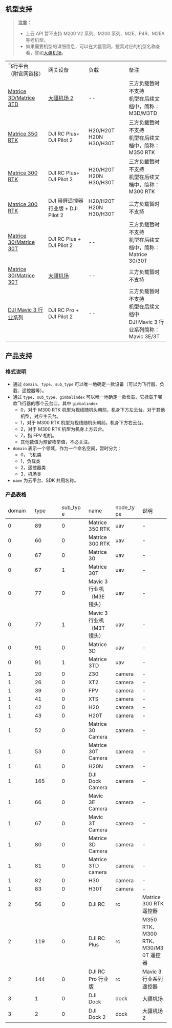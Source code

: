 
## 机型支持

> **注意：**
> 
> * 上云 API 暂不支持 M200 V2 系列、M200 系列、M2E、P4R、M2EA 等老机型。
> * 如果需要机型的详细信息，可以在大疆官网，搜索对应的机型名称查看，譬如[大疆机场](https://www.dji.com/cn/dock)。

<table width="100%" style="display: table; table-layout:fixed;">
    <tr>
        <td>飞行平台<br/>（附官网链接）</td>
        <td>网关设备</td>
        <td>负载</td>
        <td>备注</td>
    </tr>
    <tr>
        <td><a href="">Matrice 3D/Matrice 3TD</a></td>
        <td><a href="">大疆机场 2</a></td>
        <td>--</td>
        <td>三方负载暂时不支持<br/> 机型在后续文档中，简称：M3D/M3TD</td>
    </tr>
    <tr>
        <td><a href="https://enterprise.dji.com/cn/matrice-350-rtk">Matrice 350 RTK</a></td>
        <td>DJI RC Plus+ DJI Pilot 2</td>
        <td>H20/H20T<br/>H20N<br/>H30/H30T</td>
        <td>三方负载暂时不支持 <br/> 机型在后续文档中，简称：M350 RTK</td>
    </tr>
    <tr>
        <td><a href="https://www.dji.com/matrice-300">Matrice 300 RTK</a></td>
        <td>DJI RC Plus+ DJI Pilot 2</td>
        <td>H20/H20T<br/>H20N<br/>H30/H30T</td>
        <td>三方负载暂时不支持 <br/> 机型在后续文档中，简称：M300 RTK</td>
    </tr>
    <tr>
        <td><a href="https://www.dji.com/matrice-300">Matrice 300 RTK</a></td>
        <td>DJI 带屏遥控器行业版 + DJI Pilot 2</td>
        <td>H20/H20T<br/>H20N<br/>H30/H30T</td>
        <td>三方负载暂时不支持</td>
    </tr>
    <tr>
        <td><a href="https://www.dji.com/matrice-30">Matrice 30/Matrice 30T</a></td>
        <td>DJI RC Plus + DJI Pilot 2</td>
        <td>--</td>
        <td>三方负载暂时不支持 <br/> 机型在后续文档中，简称：Matrice 30/30T</td>
    </tr>
    <tr>
        <td><a href="https://www.dji.com/matrice-30">Matrice 30/Matrice 30T</a></td>
        <td><a href="https://www.dji.com/dock">大疆机场</a></td>
        <td>--</td>
        <td>三方负载暂时不支持</td>
    </tr>
    <tr>
        <td><a href="https://www.dji.com/mavic-3-enterprise">DJI Mavic 3 行业系列</a></td>
        <td>DJI RC Pro + DJI Pilot 2</td>
        <td>--</td>
        <td>三方负载暂时不支持 <br/> 机型在后续文档中<br/>DJI Mavic 3 行业系列简称：Mavic 3E/3T</td>
    </tr>
</table>

## 产品支持

### 格式说明

* 通过 `domain`、`type`、`sub_type` 可以唯一地确定一款设备（可以为飞行器、负载、遥控器等）。
* 通过 `type`、`sub_type`、`gimbalindex` 可以唯一地确定一款负载，它挂载于哪款飞行器的哪个云台口。其中 `gimbalindex`
  * 0，对于 M300 RTK 机型为视线随机头朝前，机身下方左云台。对于其他机型，对应主云台。
  * 1，对于 M300 RTK 机型为视线随机头朝前，机身下方右云台。
  * 2，对于 M300 RTK 机型为机身上方云台。
  * 7，指 FPV 相机。
  * 其他数值为预留枚举值，不必关注。
* `domain` 表示一个领域，作为一个命名空间，暂时分为：
  * 0，飞机类
  * 1，负载类
  * 2，遥控器类
  * 3，机场类
* `name` 为云平台、SDK 共用名称。


### 产品表格

<table width="100%" style="display: table; table-layout:fixed;">
<thead>
    <tr>
        <td>domain</td>
        <td>type</td>
        <td>sub_type</td>
        <td>name</td>
        <td>node_type</td>
        <td>说明</td>
    </tr>
</thead>
<tbody>
    <tr>
        <td>0</td>
        <td>89</td>
        <td>0</td>
        <td>Matrice 350 RTK</td>
        <td>uav</td>
        <td>-</td>
    </tr>
    <tr>
        <td>0</td>
        <td>60</td>
        <td>0</td>
        <td>Matrice 300 RTK</td>
        <td>uav</td>
        <td>-</td>
    </tr>
    <tr>
        <td>0</td>
        <td>67</td>
        <td>0</td>
        <td>Matrice 30</td>
        <td>uav</td>
        <td>-</td>
    </tr>
    <tr>
        <td>0</td>
        <td>67</td>
        <td>1</td>
        <td>Matrice 30T</td>
        <td>uav</td>
        <td>-</td>
    </tr>
    <tr>
        <td>0</td>
        <td>77</td>
        <td>0</td>
        <td>Mavic 3 行业机（M3E 镜头）</td>
        <td>uav</td>
        <td>-</td>
    </tr>
    <tr>
        <td>0</td>
        <td>77</td>
        <td>1</td>
        <td>Mavic 3 行业机（M3T 镜头）</td>
        <td>uav</td>
        <td>-</td>
    </tr>
    <tr>
        <td>0</td>
        <td>91</td>
        <td>0</td>
        <td>Matrice 3D</td>
        <td>uav</td>
        <td>-</td>
    </tr>
    <tr>
        <td>0</td>
        <td>91</td>
        <td>1</td>
        <td>Matrice 3TD</td>
        <td>uav</td>
        <td>-</td>
    </tr>
    <tr>
        <td>1</td>
        <td>20</td>
        <td>0</td>
        <td>Z30</td>
        <td>camera</td>
        <td>-</td>
    </tr>
    <tr>
        <td>1</td>
        <td>26</td>
        <td>0</td>
        <td>XT2</td>
        <td>camera</td>
        <td>-</td>
    </tr>
    <tr>
        <td>1</td>
        <td>39</td>
        <td>0</td>
        <td>FPV</td>
        <td>camera</td>
        <td>-</td>
    </tr>
    <tr>
        <td>1</td>
        <td>41</td>
        <td>0</td>
        <td>XTS</td>
        <td>camera</td>
        <td>-</td>
    </tr>
    <tr>
        <td>1</td>
        <td>42</td>
        <td>0</td>
        <td>H20</td>
        <td>camera</td>
        <td>-</td>
    </tr>
    <tr>
        <td>1</td>
        <td>43</td>
        <td>0</td>
        <td>H20T</td>
        <td>camera</td>
        <td>-</td>
    </tr>
    <tr>
        <td>1</td>
        <td>52</td>
        <td>0</td>
        <td>Matrice 30 Camera</td>
        <td>camera</td>
        <td>-</td>
    </tr>
    <tr>
        <td>1</td>
        <td>53</td>
        <td>0</td>
        <td>Matrice 30T Camera</td>
        <td>camera</td>
        <td>-</td>
    </tr>
    <tr>
        <td>1</td>
        <td>61</td>
        <td>0</td>
        <td>H20N</td>
        <td>camera</td>
        <td>-</td>
    </tr>
    <tr>
        <td>1</td>
        <td>165</td>
        <td>0</td>
        <td>DJI Dock Camera</td>
        <td>camera</td>
        <td>-</td>
    </tr>
    <tr>
        <td>1</td>
        <td>66</td>
        <td>0</td>
        <td>Mavic 3E Camera</td>
        <td>camera</td>
        <td>-</td>
    </tr>
    <tr>
        <td>1</td>
        <td>67</td>
        <td>0</td>
        <td>Mavic 3T Camera</td>
        <td>camera</td>
        <td>-</td>
    </tr>
<tr>
        <td>1</td>
        <td>80</td>
        <td>0</td>
        <td>Matrice 3D Camera</td>
        <td>camera</td>
        <td>-</td>
    </tr>
<tr>
        <td>1</td>
        <td>81</td>
        <td>0</td>
        <td>Matrice 3TD camera</td>
        <td>camera</td>
        <td>-</td>
    </tr>
<tr>
        <td>1</td>
        <td>82</td>
        <td>0</td>
        <td>H30</td>
        <td>camera</td>
        <td>-</td>
    </tr>
<tr>
        <td>1</td>
        <td>83</td>
        <td>0</td>
        <td>H30T</td>
        <td>camera</td>
        <td>-</td>
    </tr>
    <tr>
        <td>2</td>
        <td>56</td>
        <td>0</td>
        <td>DJI RC</td>
        <td>rc</td>
        <td>Matrice 300 RTK 遥控器</td>
    </tr>
    <tr>
        <td>2</td>
        <td>119</td>
        <td>0</td>
        <td>DJI RC Plus</td>
        <td>rc</td>
        <td>M350 RTK、M300 RTK、M30/M30T 遥控器</td>
    </tr>
    <tr>
        <td>2</td>
        <td>144</td>
        <td>0</td>
        <td>DJI RC Pro 行业版</td>
        <td>rc</td>
        <td>Mavic 3 行业系列遥控器</td>
    </tr>
    <tr>
        <td>3</td>
        <td>1</td>
        <td>0</td>
        <td>DJI Dock</td>
        <td>dock</td>
        <td>大疆机场</td>
    </tr>
    <tr>
        <td>3</td>
        <td>2</td>
        <td>0</td>
        <td>DJI Dock 2</td>
        <td>dock</td>
        <td>大疆机场 2</td>
    </tr>
</tbody>
</table>

